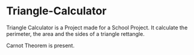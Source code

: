 # Triangle-Calculator
Triangle Calculator is a Project made for a School Project.
It calculate the perimeter, the area and the sides of a triangle rettangle.

Carnot Theorem is present.
